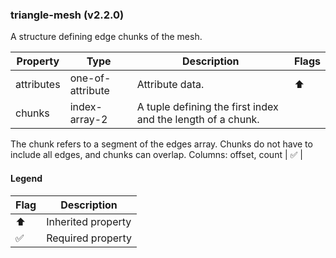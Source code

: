 ### triangle-mesh (v2.2.0)
A structure defining edge chunks of the mesh.

| Property | Type | Description | Flags |
|---|---|---|---|
| attributes | one-of-attribute | Attribute data. | ⬆️ |
| chunks | index-array-2 | A tuple defining the first index and the length of a chunk.
The chunk refers to a segment of the edges array.
Chunks do not have to include all edges, and chunks can overlap.
Columns: offset, count | ✅ |


#### Legend

| Flag | Description |
| --- | --- |
| ⬆️ | Inherited property |
| ✅ | Required property |

